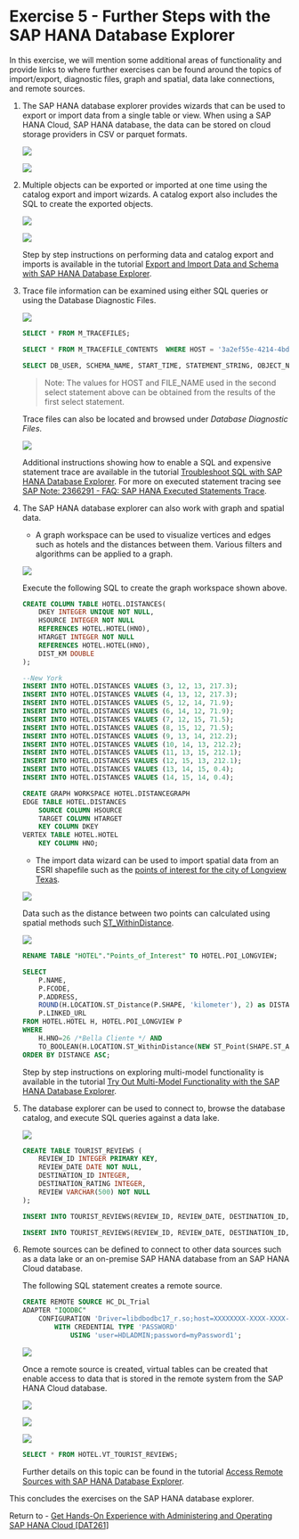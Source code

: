 # Exercise 5 - Further Steps with the SAP HANA Database Explorer

In this exercise, we will mention some additional areas of functionality and provide links to where further exercises can be found around the topics of import/export, diagnostic files, graph and spatial, data lake connections, and remote sources. 

1. The SAP HANA database explorer provides wizards that can be used to export or import data from a single table or view.  When using a SAP HANA Cloud, SAP HANA database, the data can be stored on cloud storage providers in CSV or parquet formats.  

    ![](images/ExportData.png)

    ![](images/ExportDataWizard.png)


2. Multiple objects can be exported or imported at one time using the catalog export and import wizards.  A catalog export also includes the SQL to create the exported objects.

    ![](images/ExportDataCatalog.png)

    ![](images/ExportDataCatalogWizard.png)
    
    Step by step instructions on performing data and catalog export and imports is available in the tutorial [Export and Import Data and Schema with SAP HANA Database Explorer](https://developers.sap.com/tutorials/hana-dbx-export-import.html).


3. Trace file information can be examined using either SQL queries or using the Database Diagnostic Files.  

    ![](images/TraceFilesWthSQL.png)

    ```SQL
    SELECT * FROM M_TRACEFILES;

    SELECT * FROM M_TRACEFILE_CONTENTS  WHERE HOST = '3a2ef55e-4214-4bd9-adfc-f547d8e2d384' AND FILE_NAME='indexserver_3a2ef55e-4214-4bd9-adfc-f547d8e2d384.30040.000.trc';

    SELECT DB_USER, SCHEMA_NAME, START_TIME, STATEMENT_STRING, OBJECT_NAME FROM M_EXECUTED_STATEMENTS;
    ```

    > Note: The values for HOST and FILE_NAME used in the second select statement above can be obtained from the results of the first select statement.

    Trace files can also be located and browsed under *Database Diagnostic Files*.

    ![](images/ExecutedStatementsTrace.png) 

    Additional instructions showing how to enable a SQL and expensive statement trace are available in the tutorial [Troubleshoot SQL with SAP HANA Database Explorer](https://developers.sap.com/tutorials/hana-dbx-multi-model.html).  For more on executed statement tracing see [SAP Note: 2366291 - FAQ: SAP HANA Executed Statements Trace](https://launchpad.support.sap.com/#/notes/2366291).

4. The SAP HANA database explorer can also work with graph and spatial data.  

    * A graph workspace can be used to visualize vertices and edges such as hotels and the distances between them.  Various filters and algorithms can be applied to a graph.

    ![](images/Graph.png)
 
    Execute the following SQL to create the graph workspace shown above.

    ```SQL
    CREATE COLUMN TABLE HOTEL.DISTANCES(
        DKEY INTEGER UNIQUE NOT NULL,
        HSOURCE INTEGER NOT NULL
        REFERENCES HOTEL.HOTEL(HNO),
        HTARGET INTEGER NOT NULL
        REFERENCES HOTEL.HOTEL(HNO),
        DIST_KM DOUBLE
    );

    --New York
    INSERT INTO HOTEL.DISTANCES VALUES (3, 12, 13, 217.3);
    INSERT INTO HOTEL.DISTANCES VALUES (4, 13, 12, 217.3);
    INSERT INTO HOTEL.DISTANCES VALUES (5, 12, 14, 71.9);
    INSERT INTO HOTEL.DISTANCES VALUES (6, 14, 12, 71.9);
    INSERT INTO HOTEL.DISTANCES VALUES (7, 12, 15, 71.5);
    INSERT INTO HOTEL.DISTANCES VALUES (8, 15, 12, 71.5);
    INSERT INTO HOTEL.DISTANCES VALUES (9, 13, 14, 212.2);
    INSERT INTO HOTEL.DISTANCES VALUES (10, 14, 13, 212.2);
    INSERT INTO HOTEL.DISTANCES VALUES (11, 13, 15, 212.1);
    INSERT INTO HOTEL.DISTANCES VALUES (12, 15, 13, 212.1);
    INSERT INTO HOTEL.DISTANCES VALUES (13, 14, 15, 0.4);
    INSERT INTO HOTEL.DISTANCES VALUES (14, 15, 14, 0.4);

    CREATE GRAPH WORKSPACE HOTEL.DISTANCEGRAPH
    EDGE TABLE HOTEL.DISTANCES
        SOURCE COLUMN HSOURCE
        TARGET COLUMN HTARGET
        KEY COLUMN DKEY
    VERTEX TABLE HOTEL.HOTEL
        KEY COLUMN HNO;
    ```

    * The import data wizard can be used to import spatial data from an ESRI shapefile such as the [points of interest for the city of Longview Texas](https://hub.arcgis.com/datasets/longviewtexas::points-of-interest/explore?location=32.489161%2C-94.771600%2C12.10).

    ![](images/ImportESRIShapefile.png)

    Data such as the distance between two points can calculated using spatial methods such [ST_WithinDistance](https://help.sap.com/viewer/bc9e455fe75541b8a248b4c09b086cf5/latest/en-US/7a1cc028787c1014b4afe2c72ff94316.html).

    ![](images/Spatial.png) 

    ```SQL
    RENAME TABLE "HOTEL"."Points_of_Interest" TO HOTEL.POI_LONGVIEW;

    SELECT
        P.NAME,
        P.FCODE,
        P.ADDRESS,
        ROUND(H.LOCATION.ST_Distance(P.SHAPE, 'kilometer'), 2) as DISTANCE,
        P.LINKED_URL
    FROM HOTEL.HOTEL H, HOTEL.POI_LONGVIEW P
    WHERE
        H.HNO=26 /*Bella Cliente */ AND
        TO_BOOLEAN(H.LOCATION.ST_WithinDistance(NEW ST_Point(SHAPE.ST_AsWKT(), 4326), 3, 'kilometer')) = TRUE
    ORDER BY DISTANCE ASC;
    ```

    Step by step instructions on exploring multi-model functionality is available in the tutorial [Try Out Multi-Model Functionality with the SAP HANA Database Explorer](https://developers.sap.com/tutorials/hana-dbx-multi-model.html).

5. The database explorer can be used to connect to, browse the database catalog, and execute SQL queries against a data lake.  

    ![](images/DataLake.png)

    ```SQL
    CREATE TABLE TOURIST_REVIEWS (
        REVIEW_ID INTEGER PRIMARY KEY,
        REVIEW_DATE DATE NOT NULL,
        DESTINATION_ID INTEGER,
        DESTINATION_RATING INTEGER,
        REVIEW VARCHAR(500) NOT NULL
    );

    INSERT INTO TOURIST_REVIEWS(REVIEW_ID, REVIEW_DATE, DESTINATION_ID, DESTINATION_RATING, REVIEW) VALUES(1, '2019-03-15', 1, 5, 'We had a great day swimming at the beach and exploring the beach front shops.  We will for sure be back next summer.');

    INSERT INTO TOURIST_REVIEWS(REVIEW_ID, REVIEW_DATE, DESTINATION_ID, DESTINATION_RATING, REVIEW) VALUES(2, '2019-02-02', 1, 4, 'We had an enjoyable meal.  The service and food was outstanding.  Would have liked to have slightly larger portions');
    ```

6. Remote sources can be defined to connect to other data sources such as a data lake or an on-premise SAP HANA database from an SAP HANA Cloud database.  

    The following SQL statement creates a remote source.

    ```SQL
    CREATE REMOTE SOURCE HC_DL_Trial
	ADAPTER "IQODBC"
		CONFIGURATION 'Driver=libdbodbc17_r.so;host=XXXXXXXX-XXXX-XXXX-XXXX-XXXXXXXXXXXX.iq.hdl.trial-XXXX.hanacloud.ondemand.com:443;ENC=TLS(tls_type=rsa;direct=yes)'
			WITH CREDENTIAL TYPE 'PASSWORD'
				USING 'user=HDLADMIN;password=myPassword1';
    ```

    ![](images/CreateRemoteSource.png)

    Once a remote source is created, virtual tables can be created that enable access to data that is stored in the remote system from the SAP HANA Cloud database.

    ![](images/CreateVirtualObjects.png)

    ![](images/CreateVirtualTable.png)

    ![](images/AccessVirtualTable.png)

    ```SQL
    SELECT * FROM HOTEL.VT_TOURIST_REVIEWS;
    ```

    Further details on this topic can be found in the tutorial [Access Remote Sources with SAP HANA Database Explorer](https://developers.sap.com/tutorials/hana-dbx-remote-sources.html).

This concludes the exercises on the SAP HANA database explorer.

Return to - [Get Hands-On Experience with Administering and Operating SAP HANA Cloud [DAT261]](../../../README.md)